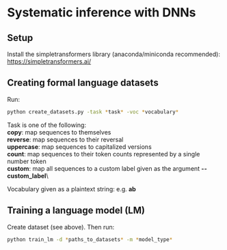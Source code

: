 # Systematic inference with DNNs

## Setup

Install the simpletransformers library (anaconda/miniconda recommended):\
https://simpletransformers.ai/

## Creating formal language datasets

Run:

```bash
python create_datasets.py -task *task* -voc *vocabulary*
```

Task is one of the following:\
**copy**: map sequences to themselves\
**reverse**: map sequences to their reversal\
**uppercase**: map sequences to capitalized versions\
**count**: map sequences to their token counts represented by a single number token\
**custom**: map all sequences to a custom label given as the argument **--custom_label**\

Vocabulary given as a plaintext string: e.g. **ab**

## Training a language model (LM)

Create dataset (see above). Then run:

```bash
python train_lm -d *paths_to_datasets* -m *model_type*
```
